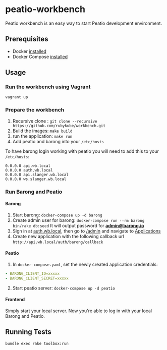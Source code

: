 # peatio-workbench

Peatio workbench is an easy way to start Peatio development environment.

## Prerequisites

- Docker [installed](https://docs.docker.com/engine/installation/)
- Docker Compose [installed](https://docs.docker.com/compose/install/)

## Usage

### Run the workbench using Vagrant

```
vagrant up
```

### Prepare the workbench

1. Recursive clone : `git clone --recursive https://github.com/rubykube/workbench.git`
2. Build the images: `make build`
3. run the application: `make run`
4. Add peatio and barong into your `/etc/hosts`

To have barong login working with peatio you will need to add this to your `/etc/hosts`:

```
0.0.0.0 api.wb.local
0.0.0.0 auth.wb.local
0.0.0.0 api.slanger.wb.local
0.0.0.0 ws.slanger.wb.local
```

### Run Barong and Peatio

#### Barong

1. Start barong: `docker-compose up -d barong`
2. Create admin user for barong: `docker-compose run --rm barong bin/rake db:seed`
   It will output password for **admin@barong.io**
3. Sign in at [auth.wb.local](http://auth.wb.local), then go to [/admin](http://auth.wb.local/admin)
   and navigate to [Applications](http://auth.wb.local/oauth/applications)
4. Create new application with the following callback url `http://api.wb.local/auth/barong/callback`

#### Peatio

1. In `docker-compose.yaml`, set the newly created application credentials:

```yaml
- BARONG_CLIENT_ID=xxxxx
- BARONG_CLIENT_SECRET=xxxxx
```

2. Start peatio server: `docker-compose up -d peatio`

#### Frontend

Simply start your local server. Now you're able to log in with your local Barong and Peatio.

## Running Tests

```
bundle exec rake toolbox:run
```
